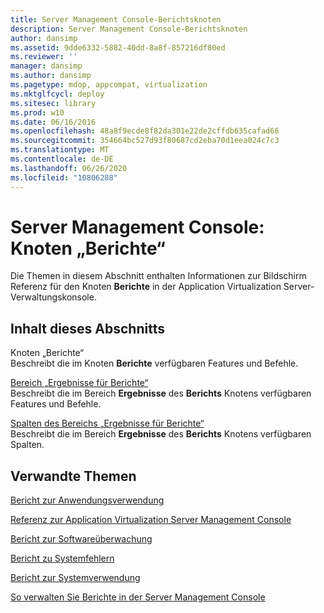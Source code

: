 ```yaml
---
title: Server Management Console-Berichtsknoten
description: Server Management Console-Berichtsknoten
author: dansimp
ms.assetid: 9dde6332-5882-40dd-8a8f-857216df80ed
ms.reviewer: ''
manager: dansimp
ms.author: dansimp
ms.pagetype: mdop, appcompat, virtualization
ms.mktglfcycl: deploy
ms.sitesec: library
ms.prod: w10
ms.date: 06/16/2016
ms.openlocfilehash: 48a8f9ecde8f82da301e22de2cffdb635cafad66
ms.sourcegitcommit: 354664bc527d93f80687cd2eba70d1eea024c7c3
ms.translationtype: MT
ms.contentlocale: de-DE
ms.lasthandoff: 06/26/2020
ms.locfileid: "10806288"
---
```

# Server Management Console: Knoten „Berichte“


Die Themen in diesem Abschnitt enthalten Informationen zur Bildschirm Referenz für den Knoten **Berichte** in der Application Virtualization Server-Verwaltungskonsole.

## Inhalt dieses Abschnitts


<a href="" id="reports-node"></a>Knoten „Berichte“  
Beschreibt die im Knoten **Berichte** verfügbaren Features und Befehle.

<a href="" id="reports-results-pane"></a>[Bereich „Ergebnisse für Berichte“](reports-results-pane.md)  
Beschreibt die im Bereich **Ergebnisse** des **Berichts** Knotens verfügbaren Features und Befehle.

<a href="" id="reports-results-pane-columns"></a>[Spalten des Bereichs „Ergebnisse für Berichte“](reports-results-pane-columns.md)  
Beschreibt die im Bereich **Ergebnisse** des **Berichts** Knotens verfügbaren Spalten.

## Verwandte Themen


[Bericht zur Anwendungsverwendung](application-utilization-reportserver.md)

[Referenz zur Application Virtualization Server Management Console](application-virtualization-server-management-console-reference.md)

[Bericht zur Softwareüberwachung](software-audit-reportserver.md)

[Bericht zu Systemfehlern](system-error-reportserver.md)

[Bericht zur Systemverwendung](system-utilization-reportserver.md)

[So verwalten Sie Berichte in der Server Management Console](how-to-manage-reports-in-the-server-management-console.md)

 

 





